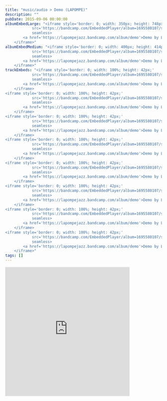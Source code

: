 ```yaml
---
title: "music/audio > Demo (LAPOMPE)"
description: ""
pubDate: 2015-09-06 00:00:00
albumEmbedLarge: "<iframe style='border: 0; width: 350px; height: 748px;' 
            src='https://bandcamp.com/EmbeddedPlayer/album=1695580107/size=large/bgcol=ffffff/linkcol=0687f5/tracklist=true/transparent=true/' 
            seamless>
        <a href='https://lapompejazz.bandcamp.com/album/demo'>Demo by LAPOMPE</a>
    </iframe>"
albumEmbedMedium: "<iframe style='border: 0; width: 400px; height: 414px;' 
            src='https://bandcamp.com/EmbeddedPlayer/album=1695580107/size=large/bgcol=ffffff/linkcol=0687f5/tracklist=true/artwork=small/transparent=true/' 
            seamless>
        <a href='https://lapompejazz.bandcamp.com/album/demo'>Demo by LAPOMPE</a>
    </iframe>"
trackEmbeds: "<iframe style='border: 0; width: 100%; height: 42px;' 
            src='https://bandcamp.com/EmbeddedPlayer/album=1695580107/size=small/bgcol=ffffff/linkcol=0687f5/track=4047333999/transparent=true/' 
            seamless>
        <a href='https://lapompejazz.bandcamp.com/album/demo'>Demo by LAPOMPE</a>
    </iframe>
<iframe style='border: 0; width: 100%; height: 42px;' 
            src='https://bandcamp.com/EmbeddedPlayer/album=1695580107/size=small/bgcol=ffffff/linkcol=0687f5/track=2808233816/transparent=true/' 
            seamless>
        <a href='https://lapompejazz.bandcamp.com/album/demo'>Demo by LAPOMPE</a>
    </iframe>
<iframe style='border: 0; width: 100%; height: 42px;' 
            src='https://bandcamp.com/EmbeddedPlayer/album=1695580107/size=small/bgcol=ffffff/linkcol=0687f5/track=3375589456/transparent=true/' 
            seamless>
        <a href='https://lapompejazz.bandcamp.com/album/demo'>Demo by LAPOMPE</a>
    </iframe>
<iframe style='border: 0; width: 100%; height: 42px;' 
            src='https://bandcamp.com/EmbeddedPlayer/album=1695580107/size=small/bgcol=ffffff/linkcol=0687f5/track=3267819871/transparent=true/' 
            seamless>
        <a href='https://lapompejazz.bandcamp.com/album/demo'>Demo by LAPOMPE</a>
    </iframe>
<iframe style='border: 0; width: 100%; height: 42px;' 
            src='https://bandcamp.com/EmbeddedPlayer/album=1695580107/size=small/bgcol=ffffff/linkcol=0687f5/track=2941590892/transparent=true/' 
            seamless>
        <a href='https://lapompejazz.bandcamp.com/album/demo'>Demo by LAPOMPE</a>
    </iframe>
<iframe style='border: 0; width: 100%; height: 42px;' 
            src='https://bandcamp.com/EmbeddedPlayer/album=1695580107/size=small/bgcol=ffffff/linkcol=0687f5/track=484452300/transparent=true/' 
            seamless>
        <a href='https://lapompejazz.bandcamp.com/album/demo'>Demo by LAPOMPE</a>
    </iframe>
<iframe style='border: 0; width: 100%; height: 42px;' 
            src='https://bandcamp.com/EmbeddedPlayer/album=1695580107/size=small/bgcol=ffffff/linkcol=0687f5/track=722953643/transparent=true/' 
            seamless>
        <a href='https://lapompejazz.bandcamp.com/album/demo'>Demo by LAPOMPE</a>
    </iframe>
<iframe style='border: 0; width: 100%; height: 42px;' 
            src='https://bandcamp.com/EmbeddedPlayer/album=1695580107/size=small/bgcol=ffffff/linkcol=0687f5/track=3993359576/transparent=true/' 
            seamless>
        <a href='https://lapompejazz.bandcamp.com/album/demo'>Demo by LAPOMPE</a>
    </iframe>"
tags: []
---
```


<iframe style='border: 0; width: 400px; height: 414px;' 
            src='https://bandcamp.com/EmbeddedPlayer/album=1695580107/size=large/bgcol=ffffff/linkcol=0687f5/tracklist=true/artwork=small/transparent=true/' 
            seamless>
        <a href='https://lapompejazz.bandcamp.com/album/demo'>Demo by LAPOMPE</a>
    </iframe>